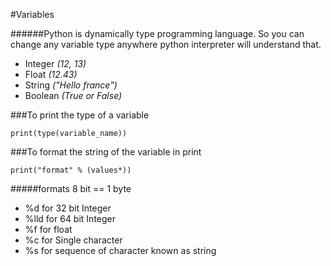#Variables

######Python is dynamically type programming language. So you can change any variable type anywhere python interpreter will understand that.

* Integer *(12, 13)*
* Float *(12.43)*
* String *("Hello france")*
* Boolean *(True or False)*

###To print the type of a variable

```print(type(variable_name))```

###To format the string of the variable in print

```print("format" % (values*))``` <br> 

#####formats
8 bit == 1 byte
* %d for 32 bit Integer
* %lld for 64 bit Integer
* %f for float
* %c for Single character
* %s for sequence of character known as string
